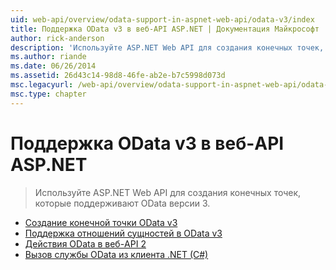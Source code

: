 ```yaml
---
uid: web-api/overview/odata-support-in-aspnet-web-api/odata-v3/index
title: Поддержка OData v3 в веб-API ASP.NET | Документация Майкрософт
author: rick-anderson
description: 'Используйте ASP.NET Web API для создания конечных точек, которые поддерживают OData версии 3.'
ms.author: riande
ms.date: 06/26/2014
ms.assetid: 26d43c14-98d8-46fe-ab2e-b7c5998d073d
msc.legacyurl: /web-api/overview/odata-support-in-aspnet-web-api/odata-v3
msc.type: chapter
---
```

<a name="supporting-odata-v3-in-aspnet-web-api"></a>Поддержка OData v3 в веб-API ASP.NET
====================
> Используйте ASP.NET Web API для создания конечных точек, которые поддерживают OData версии 3.


- [Создание конечной точки OData v3](creating-an-odata-endpoint.md)
- [Поддержка отношений сущностей в OData v3](working-with-entity-relations.md)
- [Действия OData в веб-API 2](odata-actions.md)
- [Вызов службы OData из клиента .NET (C#)](calling-an-odata-service-from-a-net-client.md)
